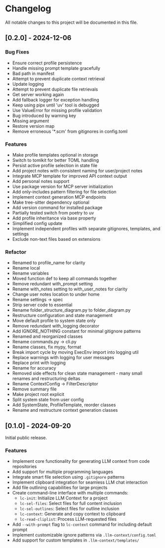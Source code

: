 # Changelog

All notable changes to this project will be documented in this file.

## [0.2.0] - 2024-12-06

### Bug Fixes

- Ensure correct profile persistence
- Handle missing prompt template gracefully
- Bad path in manifest
- Attempt to prevent duplicate context retrieval
- Update logging
- Attempt to prevent duplicate file retrievals
- Get server working again
- Add fallback logger for exception handling
- Keep using pipx until 'uv' tool is debugged
- Use ValueError for missing profile validation
- Bug introduced by warning key
- Missing argument
- Restore version map
- Remove erroneous '\*.scm' from gitignores in config.toml

### Features

- Make profile templates optional in storage
- Switch to tomlkit for better TOML handling
- Persist active profile selection in state file
- Add project notes with consistent naming for user/project notes
- Integrate MCP template for improved API context output
- Add personal notes support
- Use package version for MCP server initialization
- Add only-includes pattern filtering for file selection
- Implement context generation MCP endpoints
- Make tree-sitter dependency optional
- Add version command for installed package
- Partially tested switch from poetry to uv
- Add profile inheritance via base property
- Simplified config update
- Implement independent profiles with separate gitignores, templates, and settings
- Exclude non-text files based on extensions

### Refactor

- Renamed to profile_name for clarity
- Rename local
- Rename variables
- Moved function def to keep all commands together
- Remove redundant with_prompt setting
- Rename with_notes setting to with_user_notes for clarity
- Change user notes location to under home
- Rename settings -> spec
- Strip server code to essential
- Rename folder_structure_diagram.py to folder_diagram.py
- Restructure configuration and state management
- Move default profile to system state only
- Remove redundant with_logging decorator
- Add IGNORE_NOTHING constant for minimal gitignore patterns
- Renamed and reorganized classes
- Rename commands.py -> cli.py
- Rename classes, fix mypy, format
- Break import cycle by moving ExecEnv import into logging util
- Replace warnings with logging for user messages
- Replace print with logging
- Rename for accuracy
- Removed side effects for clean state management - many small renames and restructuring deltas
- Rename ContextConfig -> FilterDescriptor
- Remove summary file
- Make project root explicit
- Split system state from user config
- Add SystemState, ProfileTemplate, reorder classes
- Rename and restructure context generation classes

## [0.1.0] - 2024-09-20

Initial public release.

### Features

- Implement core functionality for generating LLM context from code repositories
- Add support for multiple programming languages
- Integrate smart file selection using `.gitignore` patterns
- Implement clipboard integration for seamless LLM chat interaction
- Add file outlining capabilities for large projects
- Create command-line interface with multiple commands:
  - `lc-init`: Initialize LLM Context for a project
  - `lc-sel-files`: Select files for full content inclusion
  - `lc-sel-outlines`: Select files for outline inclusion
  - `lc-context`: Generate and copy context to clipboard
  - `lc-read-cliplist`: Process LLM-requested files
- Add `--with-prompt` flag to `lc-context` command for including default prompt
- Implement customizable ignore patterns via `.llm-context/config.toml`
- Add support for custom templates in `.llm-context/templates/`
